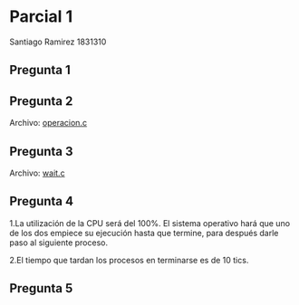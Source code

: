 # Parcial 1

Santiago Ramirez 1831310

## Pregunta 1


## Pregunta 2
Archivo: [operacion.c](operacion.c)

## Pregunta 3
Archivo: [wait.c](wait.c)

## Pregunta 4
1.La utilización de la CPU será del 100%. El sistema operativo hará que uno de los dos empiece su ejecución hasta que termine, para después darle paso al siguiente proceso.

2.El tiempo que tardan los procesos en terminarse es de 10 tics.

## Pregunta 5
